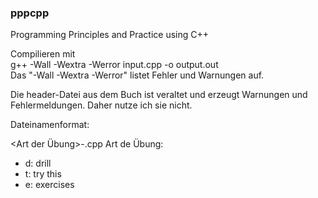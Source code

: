 ### pppcpp
Programming Principles and Practice using C++


Compilieren mit  
g++ -Wall -Wextra -Werror input.cpp -o output.out  
Das "-Wall -Wextra -Werror" listet Fehler und Warnungen auf.

Die header-Datei aus dem Buch ist veraltet und erzeugt Warnungen und Fehlermeldungen. Daher nutze ich sie nicht.

Dateinamenformat:

<Kapitelnummer><Art der Übung>-<Name>.cpp
Art de Übung:
* d: drill
* t: try this
* e: exercises

